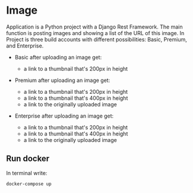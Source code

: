 # Image

Application is a Python project with a Django Rest Framework. 
The main function is posting images and showing a list of the URL of this image. 
In Project is three build accounts with different possibilities: Basic, Premium, and Enterprise.

- Basic after uploading an image get:
    -  a link to a thumbnail that's 200px in height

- Premium after uploading an image get:
    - a link to a thumbnail that's 200px in height
    - a link to a thumbnail that's 400px in height
    - a link to the originally uploaded image

- Enterprise after uploading an image get:
    - a link to a thumbnail that's 200px in height
    - a link to a thumbnail that's 400px in height
    - a link to the originally uploaded image

## Run docker
In terminal write:
```
docker-compose up
```
